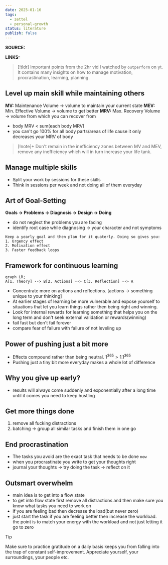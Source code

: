 ```yaml
---
date: 2025-01-16
tags:
  - zettel
  - personal-growth
status: literature
publish: false
---
```

**SOURCE:** 

**LINKS:**

> [!tldr]
> Important points from the 2hr vid I watched by `outperform` on yt. It contains many insights on how to manage motivation, procrastination, learning, planning.

## Level up main skill while maintaining others

**MV:** Maintenance Volume -> volume to maintain your current state
**MEV:** Min. Effective Volume -> volume to get better
**MRV:** Max. Recovery Volume -> volume from which you can recover from

- body MRV < sum(each body MRV)
- you can't go 100% for all body parts/areas of life cause it only decreases your MRV of body

> [!note]+
> Don't remain in the inefficiency zones between MV and MEV, remove any inefficiency which will in turn increase your life tank.

## Manage multiple skills

- Split your work by sessions for these skills
- Think in sessions per week and not doing all of them everyday

## Art of Goal-Setting

**Goals -> Problems -> Diagnosis -> Design -> Doing**

- do not neglect the problems you are facing
- identify root case while diagnosing -> your character and not symptoms

```
Keep a yearly goal and then plan for it quaterly. Doing so gives you:
1. Urgency effect 
2. Motivation effect 
3. Faster feedback loops
```

## Framework for continuous learning 

```mermaid
graph LR;
A[1. Theory] --> B[2. Actions] --> C[3. Reflection] --> A
```

- Concentrate more on actions and reflections. [actions -> something unique to your thinking]
- At earlier stages of learning be more vulnerable and expose yourself to situations that let you learn things rather then being right and winning.
- Look for internal rewards for learning something that helps you on the long term and don't seek external validation or rewards(winning)
- fail fast but don't fail forever
- compare fear of failure with failure of not leveling up

## Power of pushing just a bit more

- Effects compound rather than being neutral. $1^{365} > 1.1^{365}$
- Pushing just a tiny bit more everyday makes a whole lot of difference

## Why you give up early?

- results will always come suddenly and exponentially after a long time until it comes you need to keep hustling

## Get more things done 

1. remove all fucking distractions
2. batching -> group all similar tasks and finish them in one go

## End procrastination

- The tasks you avoid are the exact task that needs to be done `now`
- when you procrastinate you write to get your thoughts right 
- journal your thoughts -> try doing the task -> reflect on it

## Outsmart overwhelm

- main idea is to get into a flow state 
- to get into flow state first remove all distractions and then make sure you know what tasks you need to work on
- if you are feeling bad then decrease the load(but never zero) 
- just start the task if you are feeling better then increase the workload. the point is to match your energy with the workload and not just letting it go to zero

> [!tip]
> Make sure to practice gratitude on a daily basis keeps you from falling into the trap of constant self-improvement. Appreciate yourself, your surroundings, your people etc.

